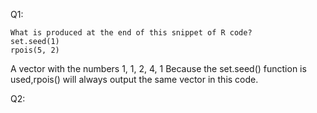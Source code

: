 Q1:
```
What is produced at the end of this snippet of R code?
set.seed(1)
rpois(5, 2)
```
A vector with the numbers 1, 1, 2, 4, 1	
Because the set.seed() function is used,rpois() will always output the same vector in this code.

Q2:

